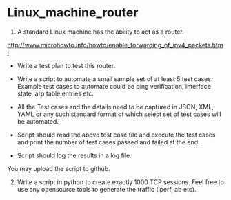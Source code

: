 # Linux_machine_router

1. A standard Linux machine has the ability to act as a router.                                                                                                          

http://www.microhowto.info/howto/enable_forwarding_of_ipv4_packets.html

 

- Write a test plan to test this router. 

- Write a script to automate a small sample set of at least 5 test cases. Example test cases to automate could be ping verification, interface state, arp table entries etc.

- All the Test cases and the details need to be captured in JSON, XML, YAML or any such standard format of which select set of test cases will be automated.

- Script should read the above test case file and execute the test cases and print the number of test cases passed and failed at the end.

- Script should log the results in a log file. 

 

You may upload the script to github.

 

2. Write a script in python to create exactly 1000 TCP sessions. Feel free to use any opensource tools to generate the traffic (iperf, ab etc).
